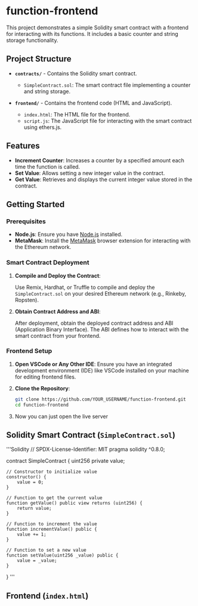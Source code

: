 # function-frontend

This project demonstrates a simple Solidity smart contract with a frontend for interacting with its functions. It includes a basic counter and string storage functionality.

## Project Structure

- **`contracts/`** - Contains the Solidity smart contract.
  - `SimpleContract.sol`: The smart contract file implementing a counter and string storage.

- **`frontend/`** - Contains the frontend code (HTML and JavaScript).
  - `index.html`: The HTML file for the frontend.
  - `script.js`: The JavaScript file for interacting with the smart contract using ethers.js.

## Features

- **Increment Counter**: Increases a counter by a specified amount each time the function is called.
- **Set Value**: Allows setting a new integer value in the contract.
- **Get Value**: Retrieves and displays the current integer value stored in the contract.

## Getting Started

### Prerequisites

- **Node.js**: Ensure you have [Node.js](https://nodejs.org/) installed.
- **MetaMask**: Install the [MetaMask](https://metamask.io/) browser extension for interacting with the Ethereum network.

### Smart Contract Deployment

1. **Compile and Deploy the Contract**:

   Use Remix, Hardhat, or Truffle to compile and deploy the `SimpleContract.sol` on your desired Ethereum network (e.g., Rinkeby, Ropsten).

2. **Obtain Contract Address and ABI**:

   After deployment, obtain the deployed contract address and ABI (Application Binary Interface). The ABI defines how to interact with the smart contract from your frontend.

### Frontend Setup

1. **Open VSCode or Any Other IDE**:
   Ensure you have an integrated development environment (IDE) like VSCode installed on your machine for editing frontend files.

2. **Clone the Repository**:
   ```bash
   git clone https://github.com/YOUR_USERNAME/function-frontend.git
   cd function-frontend
3. Now you can just open the live server

## Solidity Smart Contract (`SimpleContract.sol`)
'''Solidity
// SPDX-License-Identifier: MIT
pragma solidity ^0.8.0;

contract SimpleContract {
    uint256 private value;

    // Constructor to initialize value
    constructor() {
        value = 0;
    }

    // Function to get the current value
    function getValue() public view returns (uint256) {
        return value;
    }

    // Function to increment the value
    function incrementValue() public {
        value += 1;
    }

    // Function to set a new value
    function setValue(uint256 _value) public {
        value = _value;
    }
}
'''
## Frontend (`index.html`)
